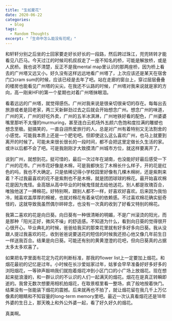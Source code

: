 ```yaml
---
title: "生如夏花"
date: 2020-06-22
categories:
  - blog
tags:
  - Random Thoughts
excerpt: "「生命中怎么能没有花呢」"
---
```


和轩轩分别之后坐的士回家要走好长好长的一段路，然后跨过珠江，兜兜转转才能看见八匹马。今天过江的时候司机叔叔走了一座不知名的桥，可能是解放桥，或是人民桥。我也说不清楚，反正不是我mental map里认识的那两座桥，因为桥上看去的广州塔又远又小。好久没有这样远远地看广州塔了，上次应该还是某天在宿舍门口cram sum的时候，应该已经是去年了吧。站在走廊的窗台上，穿过层层叠叠的楼房也能看见广州塔的尖尖。在我还不认路的时候，广州塔对我来说就是家的方向，高一刚来HFI的第一个星期也对着广州塔抹眼泪。

看着远远的广州塔，就觉得感伤。广州对我来说是很亲切很亲切的存在。每每出去旅游或者是回老家，两三天新鲜劲过去之后就会开始想念广州。想念广州的味道，广州的天，广州的好吃外卖，广州的五羊冰淇淋，广州地铁好看的配色，广州婆婆嘴里那听不太懂的murmuring，甚至连白云机场外五颜六色饱和度拉满的雕塑也想念至极。挺搞笑的，一直自诩热爱旅行的人，总是对广州有着特别又无法割舍的小感觉。可能我本质上还是一个肥宅吧。但即使这么这么喜欢广州，也马上就要到离开的时候了。可能未来很长很长的一段时间，都不会把这里定做长久生活的家。或许以后都不会了吧。可是我刚刚才大致摸清广州城市方位，就这样要离开了。

说到广州，就想到花。挺可惜的，最后一次过年在湖南，也没能好好最后感受一下广州的花市。广州市花好像是木棉，可是我都快忘了木棉长什么样子，开的花是红色的吗，我也不大确定。只是依稀记得小学校园里好像有几棵木棉树，还是紫荆来着？不过我最喜欢的花不是紫荆也不是木棉，就是团团球球的棉花。最开始喜欢棉花是因为鬼怪。金高银从高中毕业的时候鬼怪就去给他送花。别人都是玫瑰百合，唯独他送了一捧棉花。好特别啊，跟别人都不一样，好喜欢好喜欢。后来因为我怕冷，贼喜欢盖厚厚的棉被，也就对棉花有着亲切的依赖感。不过喜欢棉花确实挺奇怪的，这就导致我虽然偶尔碎碎念，也没有一次真的收到了好看又特别的棉花。

我第二喜欢的花是向日葵。向日葵有一种很清晰的明媚，不是广州滚烫的阳光，而是那种「阳光正好，微风不噪」的舒适感。不知道为什么，看到向日葵的觉得很开心很开心。毕业典礼的时候，爸爸给我买的那束花里就有好多好多向日葵。我从没跟人提过我喜欢的花，收到爸爸说要送花的短信的时候我还担心他又像几年前生日一样送我百合。结果是向日葵。可能还有别的黄黄澄澄的花吧，但向日葵真的占据太多太多欢喜了。

如果把名字里面有花定为花的判断标准，那我的flower list上一定要加上烟花。和烟花最初的记忆是过年。小时候在长沙爱姑家过年，姑爹会早早准备好好多好多的浏阳烟花，一等钟声敲响我们就抱着烟花冲到小区门口的小广场上放烟花。现在想起来挺浪漫的，和一群认识的不认识的人们一起满天的烟花。烟花在是真正转瞬即逝的。我曾无数次想要用相机拍烟花，在取景框里看一整场，疯了般地按着快门。结果没有一张能装下烟花的震撼。后来就再也不拍了，就让烟花留在我几千上万亿像素的眼睛和不知容量的long-term memory里吧。最近一次认真看烟花还是18年外婆的生日上，那天晚上和外公外婆一起，看了好久好久的烟花。

真美啊。